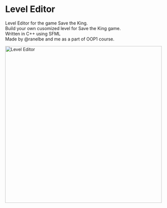 # Level Editor
Level Editor for the game Save the King.
<br>Build your own cusomized level for Save the King game.
<br>Written in C++ using SFML
<br> Made by @ranelbe and me as a part of OOP1 course.


<img width="502" alt="Level Editor" src="https://user-images.githubusercontent.com/48062272/188439161-98a76837-d8f7-4628-a504-aea2976e2d03.png">
